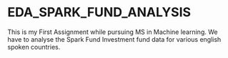# EDA_SPARK_FUND_ANALYSIS
This is my First Assignment while pursuing MS in Machine learning. We have to analyse the Spark Fund Investment fund data for various english spoken countries.
